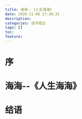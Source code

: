 ```yaml
---
title: 海海--《人生海海》
date: 2020-11-08 17:30:31
description: 
categories: 读书笔记
tags: [] 
toc: 
feature: 
---
```


# 序
<!-- more -->

# 海海--《人生海海》

# 结语